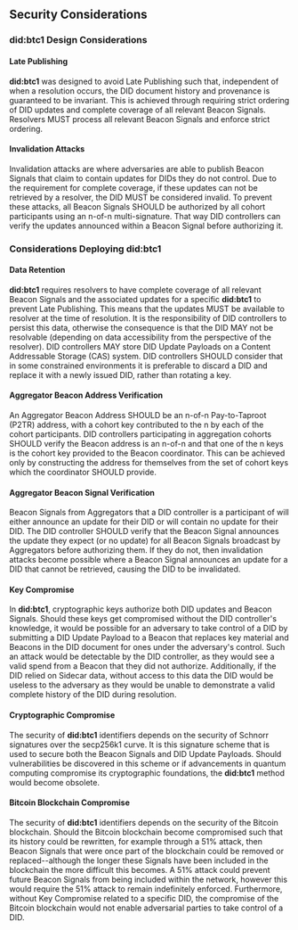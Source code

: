 ## Security Considerations

### did:btc1 Design Considerations

#### Late Publishing

**did:btc1** was designed to avoid Late Publishing such that, independent of when
a resolution occurs, the DID document history and provenance is guaranteed to
be invariant. This is achieved through requiring strict ordering of DID updates
and complete coverage of all relevant Beacon Signals. Resolvers MUST process all
relevant Beacon Signals and enforce strict ordering.

#### Invalidation Attacks

Invalidation attacks are where adversaries are able to publish Beacon Signals
that claim to contain updates for DIDs they do not control. Due to the requirement
for complete coverage, if these updates can not be retrieved by a resolver, the
DID MUST be considered invalid. To prevent these attacks, all Beacon Signals SHOULD
be authorized by all cohort participants using an n-of-n multi-signature. That
way DID controllers can verify the updates announced within a Beacon Signal
before authorizing it.


### Considerations Deploying did:btc1

#### Data Retention

**did:btc1** requires resolvers to have complete coverage of all relevant Beacon
Signals and the associated updates for a specific **did:btc1** to prevent Late
Publishing. This means that the updates MUST be available to resolver at the
time of resolution. It is the responsibility of DID controllers to persist this
data, otherwise the consequence is that the DID MAY not be resolvable (depending
on data accessibility from the perspective of the resolver).  DID controllers
MAY store DID Update Payloads on a Content Addressable Storage (CAS) system. DID
controllers SHOULD consider that in some constrained environments it is preferable
to discard a DID and replace it with a newly issued DID, rather than rotating
a key.

#### Aggregator Beacon Address Verification

An Aggregator Beacon Address SHOULD be an n-of-n Pay-to-Taproot (P2TR) address,
with a cohort key contributed to the n by each of the cohort participants. DID
controllers participating in aggregation cohorts SHOULD verify the Beacon address
is an n-of-n and that one of the n keys is the cohort key provided to the Beacon
coordinator. This can be achieved only by constructing the address for themselves
from the set of cohort keys which the coordinator SHOULD provide.


#### Aggregator Beacon Signal Verification

Beacon Signals from Aggregators that a DID controller is a participant of will
either announce an update for their DID or will contain no update for their DID.
The DID controller SHOULD verify that the Beacon Signal announces the update they
expect (or no update) for all Beacon Signals broadcast by Aggregators before
authorizing them. If they do not, then invalidation attacks become possible where
a Beacon Signal announces an update for a DID that cannot be retrieved, causing
the DID to be invalidated.

#### Key Compromise

In **did:btc1**, cryptographic keys authorize both DID updates and Beacon Signals.
Should these keys get compromised without the DID controller's knowledge, it
would be possible for an adversary to take control of a DID by submitting a DID
Update Payload to a Beacon that replaces key material and Beacons in the DID
document for ones under the adversary's control. Such an attack would be detectable
by the DID controller, as they would see a valid spend from a Beacon that they
did not authorize. Additionally, if the DID relied on Sidecar data, without access
to this data the DID would be useless to the adversary as they would be unable
to demonstrate a valid complete history of the DID during resolution.

#### Cryptographic Compromise

The security of **did:btc1** identifiers depends on the security of Schnorr
signatures over the secp256k1 curve. It is this signature scheme that is used
to secure both the Beacon Signals and DID Update Payloads. Should vulnerabilities
be discovered in this scheme or if advancements in quantum computing compromise
its cryptographic foundations, the **did:btc1** method would become obsolete.

#### Bitcoin Blockchain Compromise

The security of **did:btc1** identifiers depends on the security of the Bitcoin
blockchain. Should the Bitcoin blockchain become compromised such that its history
could be rewritten, for example through a 51% attack, then Beacon Signals that
were once part of the blockchain could be removed or replaced--although the longer
these Signals have been included in the blockchain the more difficult this becomes.
A 51% attack could prevent future Beacon Signals from being included within the
network, however this would require the 51% attack to remain indefinitely enforced.
Furthermore, without Key Compromise related to a specific DID, the compromise
of the Bitcoin blockchain would not enable adversarial parties to take control
of a DID.
